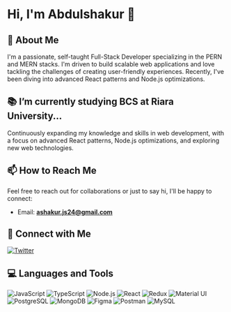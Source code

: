 # Hi, I'm Abdulshakur 👋

## 🚀 About Me
I'm a passionate, self-taught Full-Stack Developer specializing in the PERN and MERN stacks.  I'm driven to build scalable web applications and love tackling the challenges of creating user-friendly experiences.  Recently, I've been diving into advanced React patterns and Node.js optimizations.

## 📚 I’m currently studying BCS at Riara University...
Continuously expanding my knowledge and skills in web development, with a focus on advanced React patterns, Node.js optimizations, and exploring new web technologies.

## 📫 How to Reach Me
Feel free to reach out for collaborations or just to say hi, I'll be happy to connect:
- Email: **ashakur.js24@gmail.com**

## 🤝 Connect with Me
[![Twitter](https://img.shields.io/twitter/follow/Ashakur_js24?style=social)](https://twitter.com/Ashakur_js24)

## 💻 Languages and Tools
![JavaScript](https://img.shields.io/badge/-JavaScript-F7DF1E?style=flat-square&logo=javascript&logoColor=black)
![TypeScript](https://img.shields.io/badge/-TypeScript-3178C6?style=flat-square&logo=typescript&logoColor=white)
![Node.js](https://img.shields.io/badge/-Node.js-339933?style=flat-square&logo=nodedotjs&logoColor=white)
![React](https://img.shields.io/badge/-React-61DAFB?style=flat-square&logo=react&logoColor=black)
![Redux](https://img.shields.io/badge/-Redux-764ABC?style=flat-square&logo=redux&logoColor=white)
![Material UI](https://img.shields.io/badge/-Material--UI-007FFF?style=flat-square&logo=mui&logoColor=white)
![PostgreSQL](https://img.shields.io/badge/-PostgreSQL-4169E1?style=flat-square&logo=postgresql&logoColor=white)
![MongoDB](https://img.shields.io/badge/-MongoDB-47A248?style=flat-square&logo=mongodb&logoColor=white)
![Figma](https://img.shields.io/badge/-Figma-F24E1E?style=flat-square&logo=figma&logoColor=white)
![Postman](https://img.shields.io/badge/-Postman-FF6C37?style=flat-square&logo=postman&logoColor=white)
![MySQL](https://img.shields.io/badge/-MySQL-4479A1?style=flat-square&logo=mysql&logoColor=white)
